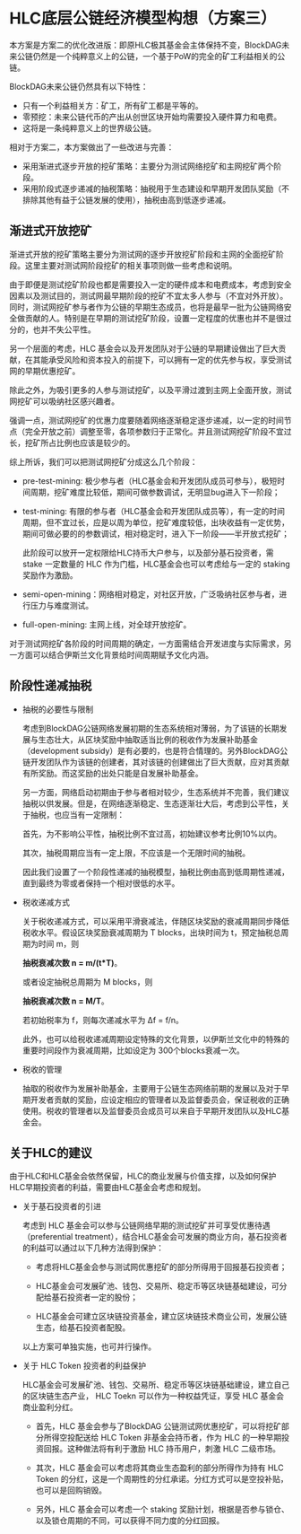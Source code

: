 # HLC底层公链经济模型构想（方案三）

本方案是方案二的优化改进版：即原HLC极其基金会主体保持不变，BlockDAG未来公链仍然是一个纯粹意义上的公链，一个基于PoW的完全的矿工利益相关的公链。

BlockDAG未来公链仍然具有以下特性：

* 只有一个利益相关方：矿工，所有矿工都是平等的。
* 零预挖：未来公链代币的产出从创世区块开始均需要投入硬件算力和电费。
* 这将是一条纯粹意义上的世界级公链。

相对于方案二，本方案做出了一些改进与完善：
* 采用渐进式逐步开放的挖矿策略：主要分为测试网络挖矿和主网挖矿两个阶段。
* 采用阶段式逐步递减的抽税策略：抽税用于生态建设和早期开发团队奖励（不排除其他有益于公链发展的使用），抽税由高到低逐步递减。

## 渐进式开放挖矿

渐进式开放的挖矿策略主要分为测试网的逐步开放挖矿阶段和主网的全面挖矿阶段。这里主要对测试网阶段挖矿的相关事项则做一些考虑和说明。

由于即便是测试挖矿阶段也都是需要投入一定的硬件成本和电费成本，考虑到安全因素以及测试目的，测试网最早期阶段的挖矿不宜太多人参与（不宜对外开放）。同时，测试网挖矿参与者作为公链的早期生态成员，也将是最早一批为公链网络安全做贡献的人。特别是在早期的测试挖矿阶段，设置一定程度的优惠也并不是很过分的，也并不失公平性。

另一个层面的考虑，HLC 基金会以及开发团队对于公链的早期建设做出了巨大贡献，在其能承受风险和资本投入的前提下，可以拥有一定的优先参与权，享受测试网的早期优惠挖矿。

除此之外，为吸引更多的人参与测试挖矿，以及平滑过渡到主网上全面开放，测试网挖矿可以吸纳社区感兴趣者。 

强调一点，测试网挖矿的优惠力度要随着网络逐渐稳定逐步递减，以一定的时间节点（完全开放之前）调整至零，各项参数归于正常化。并且测试网挖矿阶段不宜过长，挖矿所占比例也应该是较少的。

综上所诉，我们可以把测试网挖矿分成这么几个阶段：

* pre-test-mining: 极少参与者（HLC基金会和开发团队成员可参与），极短时间周期，挖矿难度比较低，期间可做参数调试，无明显bug进入下一阶段；

* test-mining: 有限的参与者（HLC基金会和开发团队成员等），有一定的时间周期，但不宜过长，应是以周为单位，挖矿难度较低，出块收益有一定优势，期间可做必要的的参数调试，相对稳定时，进入下一阶段——半开放式挖矿；

  此阶段可以放开一定权限给HLC持币大户参与，以及部分基石投资者，需 stake 一定数量的 HLC 作为门槛，HLC基金会也可以考虑给与一定的 staking 奖励作为激励。
  
* semi-open-mining：网络相对稳定，对社区开放，广泛吸纳社区参与者，进行压力与难度测试。

* full-open-mining: 主网上线，对全球开放挖矿。

对于测试网挖矿各阶段的时间周期的确定，一方面需结合开发进度与实际需求，另一方面可以结合伊斯兰文化背景给时间周期赋予文化内涵。

## 阶段性递减抽税 

* 抽税的必要性与限制

  考虑到BlockDAG公链网络发展初期的生态系统相对薄弱，为了该链的长期发展与生态壮大，从区块奖励中抽取适当比例的税收作为发展补助基金（development subsidy）是有必要的，也是符合情理的。另外BlockDAG公链开发团队作为该链的创建者，其对该链的创建做出了巨大贡献，应对其贡献有所奖励。而这奖励的出处只能是自发展补助基金。

  另一方面，网络启动初期由于参与者相对较少，生态系统并不完善，我们建议抽税以供发展。但是，在网络逐渐稳定、生态逐渐壮大后，考虑到公平性，关于抽税，也应当有一定限制：

  首先，为不影响公平性，抽税比例不宜过高，初始建议参考比例10%以内。

  其次，抽税周期应当有一定上限，不应该是一个无限时间的抽税。

  因此我们设置了一个阶段性递减的抽税模型，抽税比例由高到低周期性递减，直到最终为零或者保持一个相对很低的水平。

* 税收递减方式

  关于税收递减方式，可以采用平滑衰减法，伴随区块奖励的衰减周期同步降低税收水平。假设区块奖励衰减周期为 T blocks，出块时间为 t，预定抽税总周期为时间 m，则

  **抽税衰减次数 n = m/(t\*T)**。

  或者设定抽税总周期为 M blocks，则

  **抽税衰减次数 n = M/T**。

  若初始税率为 f，则每次递减水平为 Δf = f/n。

  此外，也可以给税收递减周期设定特殊的文化背景，以伊斯兰文化中的特殊的重要时间段作为衰减周期，比如设定为 300个blocks衰减一次。

* 税收的管理

  抽取的税收作为发展补助基金，主要用于公链生态网络前期的发展以及对于早期开发者贡献的奖励，应设定相应的管理者以及监督委员会，保证税收的正确使用。税收的管理者以及监督委员会成员可以来自于早期开发团队以及HLC基金会。


## 关于HLC的建议

由于HLC和HLC基金会依然保留，HLC的商业发展与价值支撑，以及如何保护HLC早期投资者的利益，需要由HLC基金会考虑和规划。

* 关于基石投资者的引进

  考虑到 HLC 基金会可以参与公链网络早期的测试挖矿并可享受优惠待遇（preferential treatment），结合HLC基金会可发展的商业方向，基石投资者的利益可以通过以下几种方法得到保护：
  
  * 考虑将HLC基金会参与测试网优惠挖矿的部分所得用于回报基石投资者；
  
  * HLC基金会可发展矿池、钱包、交易所、稳定币等区块链基础建设，可分配给基石投资者一定的股份；
  
  * HLC基金会可建立区块链投资基金，建立区块链技术商业公司，发展公链生态，给基石投资者配股。
  
  以上方案可单独实施，也可并行操作。
  
* 关于 HLC Token 投资者的利益保护

  HLC基金会可发展矿池、钱包、交易所、稳定币等区块链基础建设，建立自己的区块链生态产业， HLC Toekn 可以作为一种权益凭证，享受 HLC 基金会商业盈利分红。
  
  * 首先，HLC 基金会参与了BlockDAG 公链测试网优惠挖矿，可以将挖矿部分所得空投配送给 HLC Token 非基金会持币者，作为 HLC 的一种早期投资回报。这种做法将有利于激励 HLC 持币用户，刺激 HLC 二级市场。
  
  * 其次，HLC 基金会可以考虑将其商业生态盈利的部分所得作为持有 HLC Token 的分红，这是一个周期性的分红承诺。分红方式可以是空投补贴，也可以是回购销毁。
  
  * 另外，HLC 基金会可以考虑一个 staking 奖励计划，根据是否参与锁仓、以及锁仓周期的不同，可以获得不同力度的分红回报。

  